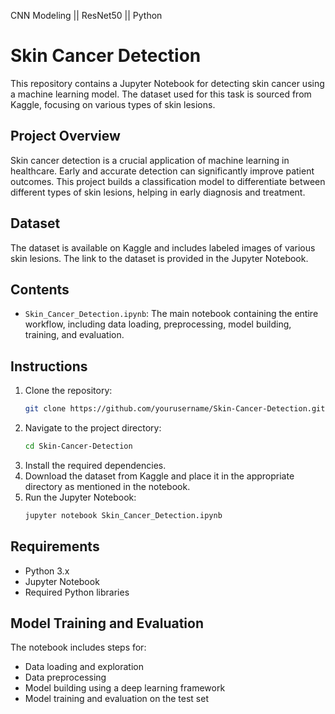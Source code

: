 CNN Modeling || ResNet50 || Python
# Skin Cancer Detection
This repository contains a Jupyter Notebook for detecting skin cancer using a machine learning model. The dataset used for this task is sourced from Kaggle, focusing on various types of skin lesions.

## Project Overview
Skin cancer detection is a crucial application of machine learning in healthcare. Early and accurate detection can significantly improve patient outcomes. This project builds a classification model to differentiate between different types of skin lesions, helping in early diagnosis and treatment.

## Dataset
The dataset is available on Kaggle and includes labeled images of various skin lesions. The link to the dataset is provided in the Jupyter Notebook.

## Contents
- `Skin_Cancer_Detection.ipynb`: The main notebook containing the entire workflow, including data loading, preprocessing, model building, training, and evaluation.

## Instructions
1. Clone the repository:
   ```bash
   git clone https://github.com/yourusername/Skin-Cancer-Detection.git
   ```
3. Navigate to the project directory:
   ```bash
   cd Skin-Cancer-Detection
   ```
5. Install the required dependencies.  
6. Download the dataset from Kaggle and place it in the appropriate directory as mentioned in the notebook.
7. Run the Jupyter Notebook:
   ```bash
   jupyter notebook Skin_Cancer_Detection.ipynb
   ```

## Requirements
- Python 3.x
- Jupyter Notebook
- Required Python libraries

## Model Training and Evaluation
The notebook includes steps for:
- Data loading and exploration
- Data preprocessing
- Model building using a deep learning framework
- Model training and evaluation on the test set
